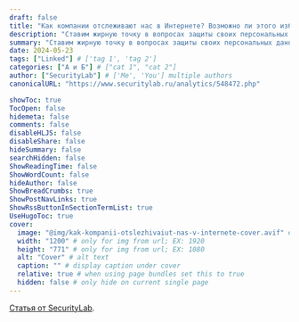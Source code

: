 ```yaml
---
draft: false
title: "Как компании отслеживают нас в Интернете? Возможно ли этого избежать?"
description: "Ставим жирную точку в вопросах защиты своих персональных данных."
summary: "Ставим жирную точку в вопросах защиты своих персональных данных."
date: 2024-05-23
tags: ["Linked"] # ['tag 1', 'tag 2']
categories: ["А и Б"] # ["cat 1", "cat 2"]
author: ["SecurityLab"] # ['Me', 'You'] multiple authors
canonicalURL: "https://www.securitylab.ru/analytics/548472.php"

showToc: true
TocOpen: false
hidemeta: false
comments: false
disableHLJS: false
disableShare: false
hideSummary: false
searchHidden: false
ShowReadingTime: false
ShowWordCount: false
hideAuthor: false
ShowBreadCrumbs: true
ShowPostNavLinks: true
ShowRssButtonInSectionTermList: true
UseHugoToc: true
cover:
  image: "@img/kak-kompanii-otslezhivaiut-nas-v-internete-cover.avif" # image path/url
  width: "1200" # only for img from url; EX: 1920
  height: "771" # only for img from url; EX: 1080
  alt: "Cover" # alt text
  caption: "" # display caption under cover
  relative: true # when using page bundles set this to true
  hidden: false # only hide on current single page
---
```


[Статья от SecurityLab](https://www.securitylab.ru/analytics/548472.php?sl).
